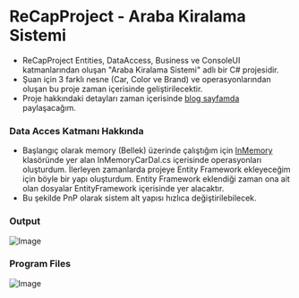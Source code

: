 # ReCapProject - Araba Kiralama Sistemi
- ReCapProject Entities, DataAccess, Business ve ConsoleUI katmanlarından oluşan "Araba Kiralama Sistemi" adlı bir C# projesidir. 
- Şuan için 3 farklı nesne (Car, Color ve Brand) ve operasyonlarından oluşan bu proje zaman içerisinde geliştirilecektir.
- Proje hakkındaki detayları zaman içerisinde [blog sayfamda](https://www.hasanbaskin.com) paylaşacağım. 


### Data Acces Katmanı Hakkında
- Başlangıç olarak memory (Bellek) üzerinde çalıştığım için [InMemory](https://github.com/hsnbskn/ReCapProject/tree/master/DataAccess/Concrete/InMemory) klasöründe yer alan InMemoryCarDal.cs içerisinde operasyonları oluşturdum. İlerleyen zamanlarda projeye Entity Framework ekleyeceğim için böyle bir yapı oluşturdum. Entity Framework eklendiği zaman ona ait olan dosyalar EntityFramework içerisinde yer alacaktır.
- Bu şekilde PnP olarak sistem alt yapısı hızlıca değiştirilebilecek.

### Output

![Image](https://i.hizliresim.com/PDDu1H.jpg)

### Program Files

![Image](https://i.hizliresim.com/IJF9GI.jpg)
